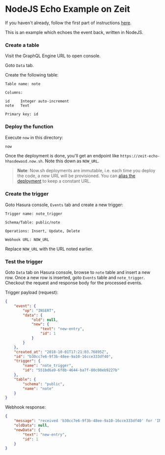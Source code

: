 # NodeJS Echo Example on Zeit

If you haven't already, follow the first part of instructions [here](../../).

This is an example which echoes the event back, written in NodeJS.

### Create a table

Visit the GraphQL Engine URL to open console.

Goto `Data` tab.

Create the following table:

```
Table name: note

Columns:

id     Integer auto-increment
note   Text

Primary key: id
```

### Deploy the function

Execute `now` in this directory:

```bash
now
```

Once the deployment is done, you'll get an endpoint like
`https://zeit-echo-hhasdewasd.now.sh`. Note this down as `NOW_URL`. 

> **Note**: Now.sh deployments are immutable, i.e. each time you deploy the
> code, a new URL will be provisioned. You can [alias the
> deployment](https://zeit.co/docs/getting-started/assign-a-domain-name#1.-using-a-now.sh-domain)
> to keep a constant URL. 

### Create the trigger

Goto Hasura console, `Events` tab and create a new trigger:

```
Trigger name: note_trigger

Schema/Table: public/note

Operations: Insert, Update, Delete

Webhook URL: NOW_URL
```

Replace `NOW_URL` with the URL noted earlier.


### Test the trigger

Goto `Data` tab on Hasura console, browse to `note` table and insert a new row.
Once a new row is inserted, goto `Events` table and `note_trigger`. Checkout the
request and response body for the processed events.

Trigger payload (request):
```json
{
    "event": {
        "op": "INSERT",
        "data": {
            "old": null,
            "new": {
                "text": "new-entry",
                "id": 1
            }
        }
    },
    "created_at": "2018-10-01T17:21:03.76895Z",
    "id": "b30cc7e6-9f3b-48ee-9a10-16cce333df40",
    "trigger": {
        "name": "note_trigger",
        "id": "551bd6a9-6f8b-4644-ba7f-80c08eb9227b"
    },
    "table": {
        "schema": "public",
        "name": "note"
    }
}
```

Webhook response:
```json
{
    "message": "received 'b30cc7e6-9f3b-48ee-9a10-16cce333df40' for 'INSERT' operation on 'note' table in 'public' schema from 'note_trigger' trigger",
    "oldData": null,
    "newData": {
        "text": "new-entry",
        "id": 1
    }
}
```

